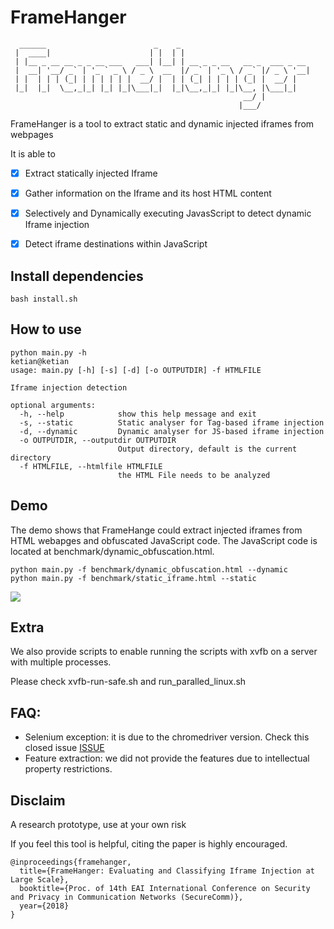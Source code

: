 # FrameHanger
```
  ______                        _    _
 |  ____|                      | |  | |
 | |__ _ __ __ _ _ __ ___   ___| |__| | __ _ _ __   __ _  ___ _ __
 |  __| '__/ _` | '_ ` _ \ / _ \  __  |/ _` | '_ \ / _` |/ _ \ '__|
 | |  | | | (_| | | | | | |  __/ |  | | (_| | | | | (_| |  __/ |
 |_|  |_|  \__,_|_| |_| |_|\___|_|  |_|\__,_|_| |_|\__, |\___|_|
                                                    __/ |
                                                   |___/
```

FrameHanger is a tool to extract static and dynamic injected iframes from webpages

It is able to

- [x] Extract statically injected Iframe
- [x] Gather information on the Iframe and its host HTML content
- [x] Selectively and Dynamically executing JavasScript to detect dynamic Iframe injection
- [x] Detect iframe destinations within JavaScript


## Install dependencies

```
bash install.sh
```

## How to use
```
python main.py -h                                                                                                                                                                                       ketian@ketian
usage: main.py [-h] [-s] [-d] [-o OUTPUTDIR] -f HTMLFILE

Iframe injection detection

optional arguments:
  -h, --help            show this help message and exit
  -s, --static          Static analyser for Tag-based iframe injection
  -d, --dynamic         Dynamic analyser for JS-based iframe injection
  -o OUTPUTDIR, --outputdir OUTPUTDIR
                        Output directory, default is the current directory
  -f HTMLFILE, --htmlfile HTMLFILE
                        the HTML File needs to be analyzed

```

## Demo

The demo shows that FrameHange could extract injected iframes from HTML webapges and obfuscated JavaScript code.
The JavaScript code is located at benchmark/dynamic_obfuscation.html.

```
python main.py -f benchmark/dynamic_obfuscation.html --dynamic
python main.py -f benchmark/static_iframe.html --static
```

![](https://github.com/ririhedou/FrameHanger/blob/master/benchmark/demo.gif)


## Extra

We also provide scripts to enable running the scripts with xvfb on a server with multiple processes.

Please check xvfb-run-safe.sh and run_paralled_linux.sh

## FAQ:

- Selenium exception: it is due to the chromedriver version. Check this closed issue [ISSUE](https://github.com/ririhedou/FrameHanger/issues/2)
- Feature extraction: we did not provide the features due to intellectual property restrictions.

## Disclaim

A research prototype, use at your own risk

If you feel this tool is helpful, citing the paper is highly encouraged.

```
@inproceedings{framehanger,
  title={FrameHanger: Evaluating and Classifying Iframe Injection at Large Scale},
  booktitle={Proc. of 14th EAI International Conference on Security and Privacy in Communication Networks (SecureComm)},
  year={2018}
}
```